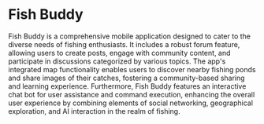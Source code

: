 # Fish Buddy
Fish Buddy is a comprehensive mobile application designed to cater to the diverse needs of fishing enthusiasts. It includes a robust forum feature, allowing users to create posts, engage with community content, and participate in discussions categorized by various topics. The app's integrated map functionality enables users to discover nearby fishing ponds and share images of their catches, fostering a community-based sharing and learning experience. Furthermore, Fish Buddy features an interactive chat bot for user assistance and command execution, enhancing the overall user experience by combining elements of social networking, geographical exploration, and AI interaction in the realm of fishing. 

